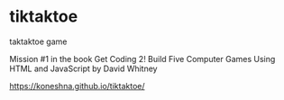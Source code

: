 # tiktaktoe
taktaktoe game

Mission #1 in the book Get Coding 2! Build Five Computer Games Using HTML and JavaScript by David Whitney

https://koneshna.github.io/tiktaktoe/
